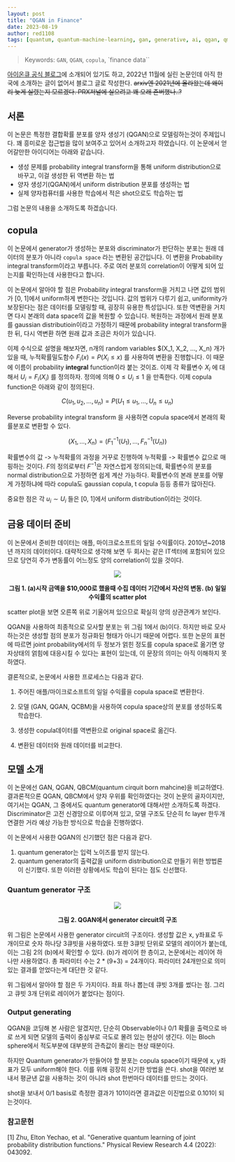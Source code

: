```yaml
---
layout: post
title: "QGAN in Finance"
date: 2023-08-19
author: red1108
tags: [quantum, quantum-machine-learning, gan, generative, ai, qgan, qml]
---
```


> Keywords: `GAN`, `QGAN`, `copula`, `finance data``

[아이온큐 공식 블로그](https://ionq.com/resources/generative-quantum-machine-learning-for-finance)에 소개되어 있기도 하고, 2022년 11월에 실린 논문인데 아직 한국에 소개하는 글이 없어서 블로그 글로 작성한다. ~~arxiv엔 2021년에 올라왔는데 왜이리 늦게 실렸는지 모르겠다. PRX저널에 실으려고 꽤 오래 존버했나..?~~

## 서론

이 논문은 특정한 결합확률 분포를 양자 생성기 (QGAN)으로 모델링하는것이 주제입니다. 꽤 흥미로운 접근법을 많이 보여주고 있어서 소개하고자 하였습니다. 이 논문에서 얻어갈만한 아이디어는 아래와 같습니다.

- 생성 문제를 probability integral transform을 통해 uniform distribution으로 바꾸고, 이걸 생성한 뒤 역변환 하는 법
- 양자 생성기(QGAN)에서 uniform distribution 분포를 생성하는 법
- 실제 양자컴퓨터를 사용한 학습에서 적은 shot으로도 학습하는 법

그럼 논문의 내용을 소개하도록 하겠습니다.

## copula

이 논문에서 generator가 생성하는 분포와 discriminator가 판단하는 분포는 원래 데이터의 분포가 아니라 `copula space` 라는 변환된 공간입니다. 이 변환을 Probability integral transform이라고 부릅니다. 주로 여러 분포의 correlation이 어떻게 되어 있는지를 확인하는데 사용한다고 합니다.

이 논문에서 알아야 할 점은 Probability integral transform을 거치고 나면 값의 범위가 [0, 1]에서 uniform하게 변한다는 것입니다. 값의 범위가 다루기 쉽고, uniformity가 보장된다는 점은 데이터를 모델링할 때, 굉장히 유용한 특성입니다. 또한 역변환을 거치면 다시 본래의 data space의 값을 복원할 수 있습니다. 복원하는 과정에서 원래 분포를 gaussian distributioin이라고 가정하기 때문에 probability integral transform을 한 뒤, 다시 역변환 하면 원래 값과 조금은 차이가 있습니다.

이제 수식으로 설명을 해보자면, n개의 random variables $(X_1, X_2, ..., X_n) 개가 있을 때, 누적확률밀도함수 $F_i(x)=P(X_i\leq x)$ 를 사용하여 변환을 진행합니다. 이 때문에 이름이 probability **integral** function이라 붙는 것이죠. 이제 각 확률변수 $X_i$ 에 대해서 $U_i = F_i(X_i)$ 를 정의하자. 정의에 의해 $0 \leq U_i \leq 1$ 을 만족한다. 이제 copula function은 아래와 같이 정의된다.

$$C(u_1, u_2, ..., u_n) = P(U_1 \leq u_1, ... , U_n \leq u_n)$$

Reverse probability integral transform 을 사용하면 copula space에서 본래의 확률분포로 변환할 수 있다.

$$(X_1, ..., X_n) = (F_1^{-1}(U_1), ... , F_n^{-1}(U_n))$$

확률변수의 값 -> 누적확률의 과정을 거꾸로 진행하여 누적확률 -> 확률변수 값으로 매핑하는 것이다. $F$의 정의로부터 $F^{-1}$은 자연스럽게 정의되는데, 확률변수의 분포를 normal distribution으로 가정하면 쉽게 계산 가능하다. 확률변수의 본래 분포를 어떻게 가정하냐에 따라 copula도 gaussian copula, t copula 등등 종류가 많아진다.

중요한 점은 각 $u_i \sim U_i$ 들은 [0, 1]에서 uniform distribution이라는 것이다.

## 금융 데이터 준비

이 논문에서 준비한 데이터는 애플, 마이크로소프트의 일일 수익률이다. 2010년~2018년 까지의 데이터이다. 대략적으로 생각해 보면 두 회사는 같은 IT섹터에 포함되어 있으므로 당연히 주가 변동률이 어느정도 양의 correlation이 있을 것이다.

<p align="center"><img src="https://github.com/infossm/infossm.github.io/assets/17401630/4ff93a26-6ea0-466a-a10c-2d9260f13c0a"></p>
<center><b>그림 1. (a)시작 금액을 $10,000로 했을때 수집 데이터 기간에서 자산의 변동. (b) 일일 수익률의 scatter plot </b></center>

scatter plot을 보면 오른쪽 위로 기울어져 있으므로 확실히 양의 상관관계가 보인다. 

QGAN을 사용하여 최종적으로 모사할 분포는 위 그림 1에서 (b)이다. 하지만 바로 모사하는것은 생성할 점의 분포가 정규화된 형태가 아니기 때문에 어렵다. 또한 논문의 표현에 따르면 joint probability에서의 두 정보가 얽힌 정도를 copula space로 옮기면 양자상태의 얽힘에 대응시킬 수 있다는 표현이 있는데, 이 문장의 의미는 아직 이해하지 못하였다.

결론적으로, 논문에서 사용한 프로세스는 다음과 같다.

1. 주어진 애플/마이크로소프트의 일일 수익률을 copula space로 변환한다.

2. 모델 (GAN, QGAN, QCBM)을 사용하여 copula space상의 분포를 생성하도록 학습한다.

3. 생성한 copula데이터를 역변환으로 original space로 옮긴다.

4. 변환된 데이터와 원래 데이터를 비교한다.

## 모델 소개

이 논문에선 GAN, QGAN, QBCM(quantum cirquit born mahcine)을 비교하였다. 결과론적으론 QGAN, QBCM에서 양자 우위를 확인하였다는 것이 논문의 골자이지만, 여기서는 QGAN, 그 중에서도 quantum generator에 대해서만 소개하도록 하겠다. Discriminator은 고전 신경망으로 이루어져 있고, 모델 구조도 단순히 fc layer 한두개 연결한 거라 예상 가능한 방식으로 학습을 진행하였다.

이 논문에서 사용한 QGAN의 신기했던 점은 다음과 같다.
1. quantum generator는 입력 노이즈를 받지 않는다.
2. quantum generator의 출력값을 uniform distribution으로 만들기 위한 방법론이 신기했다. 또한 이러한 상황에서도 학습이 된다는 점도 신선했다.

### Quantum generator 구조

<p align="center"><img src="https://github.com/infossm/infossm.github.io/assets/17401630/79a6f239-fa6d-4dba-8c4c-6a1fed67dcf9"></p>
<center><b>그림 2. QGAN에서 generator circuit의 구조 </b></center>

위 그림은 논문에서 사용한 generator circuit의 구조이다. 생성할 값은 x, y좌표로 두개이므로 숫자 하나당 3큐빗을 사용하였다. 또한 3큐빗 단위로 모델의 레이어가 붙는데, 이는 그림 2의 (b)에서 확인할 수 있다. (b)가 레이어 한 층이고, 논문에서는 레이어 하나만 사용하였다. 총 파라미터 수는 2 * (9+3) = 24개이다. 파라미터 24개만으로 의미 있는 결과를 얻었다는게 대단한 것 같다.

위 그림에서 알아야 할 점은 두 가지이다. 좌표 하나 뽑는데 큐빗 3개를 썼다는 점. 그리고 큐빗 3개 단위로 레이어가 붙었다는 점이다.

### Output generating

QGAN을 코딩해 본 사람은 알겠지만, 단순히 Observable이나 0/1 확률을 출력으로 바로 쓰게 되면 모델의 출력이 중심부로 극도로 몰려 있는 현상이 생긴다. 이는 Bloch sphere에서 적도부분에 대부분의 관측값이 몰리는 현상 때분이다.

하지만 Quantum generator가 만들어야 할 분포는 copula space이기 때문에 x, y좌표가 모두 uniform해야 한다. 이를 위해 굉장히 신기한 방법을 쓴다. shot을 여러번 보내서 평균낸 값을 사용하는 것이 아니라 shot 한번마다 데이터를 만드는 것이다.

shot을 보내서 0/1 basis로 측정한 결과가 101이라면 결과값은 이진법으로 0.101이 되는것이다. 

### 참고문헌

[1] Zhu, Elton Yechao, et al. "Generative quantum learning of joint probability distribution functions." Physical Review Research 4.4 (2022): 043092.